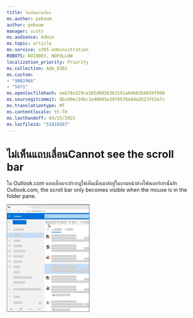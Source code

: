 ```yaml
---
title: ไม่เห็นแถบเลื่อน
ms.author: pebaum
author: pebaum
manager: scotv
ms.audience: Admin
ms.topic: article
ms.service: o365-administration
ROBOTS: NOINDEX, NOFOLLOW
localization_priority: Priority
ms.collection: Adm_O365
ms.custom:
- "9002966"
- "5671"
ms.openlocfilehash: eeb70a329ce185d0056363191a04b83b6030f908
ms.sourcegitcommit: 8bc60ec34bc1e40685e3976576e04a2623f63a7c
ms.translationtype: MT
ms.contentlocale: th-TH
ms.lasthandoff: 04/15/2021
ms.locfileid: "51819567"
---
```

# <a name="cannot-see-the-scroll-bar"></a><span data-ttu-id="9d28b-102">ไม่เห็นแถบเลื่อน</span><span class="sxs-lookup"><span data-stu-id="9d28b-102">Cannot see the scroll bar</span></span>

<span data-ttu-id="9d28b-103">ใน Outlook.com แถบเลื่อนจะปรากฏให้เห็นเมื่อเมาส์อยู่ในบานหน้าต่างโฟลเดอร์เท่านั้น</span><span class="sxs-lookup"><span data-stu-id="9d28b-103">In Outlook.com, the scroll bar only becomes visible when the mouse is in the folder pane.</span></span>

![แถบเลื่อนกล่องจดหมายเข้าที่เลื่อนผ่านเมาส์](media/16353_mouse_over_inbox_scrollbar-225x292.gif)

